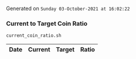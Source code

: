 Generated on `Sunday 03-October-2021 at 16:02:22`

### Current to Target Coin Ratio
`current_coin_ratio.sh`

Date|Current|Target|Ratio
---|---|---|---
